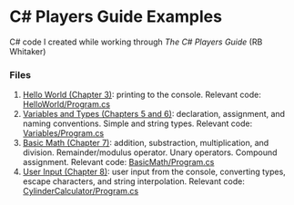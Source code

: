# C# Players Guide Examples
C# code I created while working through *The C# Players Guide* (RB Whitaker)

### Files
1. [Hello World (Chapter 3)](https://github.com/KPwagner/C-Players-Guide-Examples/tree/master/HelloWorld): printing to the console. Relevant code: [HelloWorld/Program.cs](../master/HelloWorld/Program.cs)
2. [Variables and Types (Chapters 5 and 6)](https://github.com/KPwagner/C-Players-Guide-Examples/tree/master/Variables): declaration, assignment, and naming conventions. Simple and string types. Relevant code: [Variables/Program.cs](../master/Variables/Program.cs)
3. [Basic Math (Chapter 7)](https://github.com/KPwagner/C-Players-Guide-Examples/tree/master/BasicMath): addition, substraction, multiplication, and division. Remainder/modulus operator. Unary operators. Compound assignment. Relevant code: [BasicMath/Program.cs](../master/BasicMath/Program.cs)
4. [User Input (Chapter 8)](https://github.com/KPwagner/C-Player-Guide-Examples/tree/master/CylinderCalculator): user input from the console, converting types, escape characters, and string interpolation. Relevant code: [CylinderCalculator/Program.cs](../master/CylinderCalculator/Program.cs)
